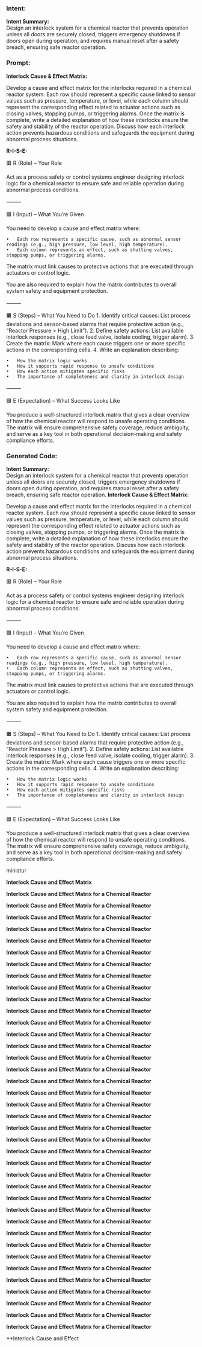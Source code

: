 ### Intent:
**Intent Summary:**  
Design an interlock system for a chemical reactor that prevents operation unless all doors are securely closed, triggers emergency shutdowns if doors open during operation, and requires manual reset after a safety breach, ensuring safe reactor operation.

### Prompt:
**Interlock Cause & Effect Matrix:**

Develop a cause and effect matrix for the interlocks required in a chemical reactor system. Each row should represent a specific cause linked to sensor values such as pressure, temperature, or level, while each column should represent the corresponding effect related to actuator actions such as closing valves, stopping pumps, or triggering alarms. Once the matrix is complete, write a detailed explanation of how these interlocks ensure the safety and stability of the reactor operation. Discuss how each interlock action prevents hazardous conditions and safeguards the equipment during abnormal process situations.

**R-I-S-E:**

🟥 R (Role) – Your Role

Act as a process safety or control systems engineer designing interlock logic for a chemical reactor to ensure safe and reliable operation during abnormal process conditions.

⸻

🟩 I (Input) – What You’re Given

You need to develop a cause and effect matrix where:

	•	Each row represents a specific cause, such as abnormal sensor readings (e.g., high pressure, low level, high temperature).
	•	Each column represents an effect, such as shutting valves, stopping pumps, or triggering alarms.
 
The matrix must link causes to protective actions that are executed through actuators or control logic.

You are also required to explain how the matrix contributes to overall system safety and equipment protection.

⸻

🟧 S (Steps) – What You Need to Do
	1.	Identify critical causes: List process deviations and sensor-based alarms that require protective action (e.g., “Reactor Pressure > High Limit”).
	2.	Define safety actions: List available interlock responses (e.g., close feed valve, isolate cooling, trigger alarm).
	3.	Create the matrix: Mark where each cause triggers one or more specific actions in the corresponding cells.
	4.	Write an explanation describing:
 
	•	How the matrix logic works
	•	How it supports rapid response to unsafe conditions
	•	How each action mitigates specific risks
	•	The importance of completeness and clarity in interlock design

⸻

🟦 E (Expectation) – What Success Looks Like

You produce a well-structured interlock matrix that gives a clear overview of how the chemical reactor will respond to unsafe operating conditions. The matrix will ensure comprehensive safety coverage, reduce ambiguity, and serve as a key tool in both operational decision-making and safety compliance efforts.

### Generated Code:
**Intent Summary:**  
Design an interlock system for a chemical reactor that prevents operation unless all doors are securely closed, triggers emergency shutdowns if doors open during operation, and requires manual reset after a safety breach, ensuring safe reactor operation.
**Interlock Cause & Effect Matrix:**

Develop a cause and effect matrix for the interlocks required in a chemical reactor system. Each row should represent a specific cause linked to sensor values such as pressure, temperature, or level, while each column should represent the corresponding effect related to actuator actions such as closing valves, stopping pumps, or triggering alarms. Once the matrix is complete, write a detailed explanation of how these interlocks ensure the safety and stability of the reactor operation. Discuss how each interlock action prevents hazardous conditions and safeguards the equipment during abnormal process situations.

**R-I-S-E:**

🟥 R (Role) – Your Role

Act as a process safety or control systems engineer designing interlock logic for a chemical reactor to ensure safe and reliable operation during abnormal process conditions.

⸻

🟩 I (Input) – What You’re Given

You need to develop a cause and effect matrix where:

	•	Each row represents a specific cause, such as abnormal sensor readings (e.g., high pressure, low level, high temperature).
	•	Each column represents an effect, such as shutting valves, stopping pumps, or triggering alarms.
 
The matrix must link causes to protective actions that are executed through actuators or control logic.

You are also required to explain how the matrix contributes to overall system safety and equipment protection.

⸻

🟧 S (Steps) – What You Need to Do
	1.	Identify critical causes: List process deviations and sensor-based alarms that require protective action (e.g., “Reactor Pressure > High Limit”).
	2.	Define safety actions: List available interlock responses (e.g., close feed valve, isolate cooling, trigger alarm).
	3.	Create the matrix: Mark where each cause triggers one or more specific actions in the corresponding cells.
	4.	Write an explanation describing:
 
	•	How the matrix logic works
	•	How it supports rapid response to unsafe conditions
	•	How each action mitigates specific risks
	•	The importance of completeness and clarity in interlock design

⸻

🟦 E (Expectation) – What Success Looks Like

You produce a well-structured interlock matrix that gives a clear overview of how the chemical reactor will respond to unsafe operating conditions. The matrix will ensure comprehensive safety coverage, reduce ambiguity, and serve as a key tool in both operational decision-making and safety compliance efforts.

 miniatur

**Interlock Cause and Effect Matrix**

**Interlock Cause and Effect Matrix for a Chemical Reactor**

**Interlock Cause and Effect Matrix for a Chemical Reactor**

**Interlock Cause and Effect Matrix for a Chemical Reactor**

**Interlock Cause and Effect Matrix for a Chemical Reactor**

**Interlock Cause and Effect Matrix for a Chemical Reactor**

**Interlock Cause and Effect Matrix for a Chemical Reactor**

**Interlock Cause and Effect Matrix for a Chemical Reactor**

**Interlock Cause and Effect Matrix for a Chemical Reactor**

**Interlock Cause and Effect Matrix for a Chemical Reactor**

**Interlock Cause and Effect Matrix for a Chemical Reactor**

**Interlock Cause and Effect Matrix for a Chemical Reactor**

**Interlock Cause and Effect Matrix for a Chemical Reactor**

**Interlock Cause and Effect Matrix for a Chemical Reactor**

**Interlock Cause and Effect Matrix for a Chemical Reactor**

**Interlock Cause and Effect Matrix for a Chemical Reactor**

**Interlock Cause and Effect Matrix for a Chemical Reactor**

**Interlock Cause and Effect Matrix for a Chemical Reactor**

**Interlock Cause and Effect Matrix for a Chemical Reactor**

**Interlock Cause and Effect Matrix for a Chemical Reactor**

**Interlock Cause and Effect Matrix for a Chemical Reactor**

**Interlock Cause and Effect Matrix for a Chemical Reactor**

**Interlock Cause and Effect Matrix for a Chemical Reactor**

**Interlock Cause and Effect Matrix for a Chemical Reactor**

**Interlock Cause and Effect Matrix for a Chemical Reactor**

**Interlock Cause and Effect Matrix for a Chemical Reactor**

**Interlock Cause and Effect Matrix for a Chemical Reactor**

**Interlock Cause and Effect Matrix for a Chemical Reactor**

**Interlock Cause and Effect Matrix for a Chemical Reactor**

**Interlock Cause and Effect Matrix for a Chemical Reactor**

**Interlock Cause and Effect Matrix for a Chemical Reactor**

**Interlock Cause and Effect Matrix for a Chemical Reactor**

**Interlock Cause and Effect Matrix for a Chemical Reactor**

**Interlock Cause and Effect Matrix for a Chemical Reactor**

**Interlock Cause and Effect Matrix for a Chemical Reactor**

**Interlock Cause and Effect Matrix for a Chemical Reactor**

**Interlock Cause and Effect Matrix for a Chemical Reactor**

**Interlock Cause and Effect Matrix for a Chemical Reactor**

**Interlock Cause and Effect Matrix for a Chemical Reactor**

**Interlock Cause and Effect
